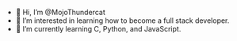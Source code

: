 - 👋 Hi, I’m @MojoThundercat
- 👀 I’m interested in learning how to become a full stack developer.
- 🌱 I’m currently learning C, Python, and JavaScript.

<!---
MojoThundercat/MojoThundercat is a ✨ special ✨ repository because its `README.md` (this file) appears on your GitHub profile.
You can click the Preview link to take a look at your changes.
--->
